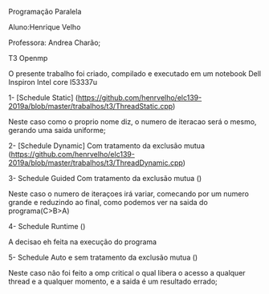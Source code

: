 Programação Paralela

Aluno:Henrique Velho

Professora: Andrea Charão;

T3 Openmp

O presente trabalho foi criado, compilado e executado em um notebook Dell Inspiron Intel core I53337u

1- [Schedule Static] (https://github.com/henrvelho/elc139-2019a/blob/master/trabalhos/t3/ThreadStatic.cpp)

Neste caso como o proprio nome diz, o numero de iteracao será o mesmo, gerando uma saida uniforme;

2- [Schedule Dynamic] Com tratamento da exclusão mutua (https://github.com/henrvelho/elc139-2019a/blob/master/trabalhos/t3/ThreadDynamic.cpp)

3- Schedule Guided Com tratamento da exclusão mutua ()

Neste caso o numero de iteraçoes irá variar, comecando por um numero grande e reduzindo ao final, como podemos ver na saida do programa(C>B>A)

4- Schedule Runtime ()

A decisao eh feita na execução do programa

5- Schedule Auto e sem tratamento da exclusão mutua ()

Neste caso não foi feito a omp critical o qual libera o acesso a qualquer thread e a qualquer momento, e a saida é um resultado errado;
